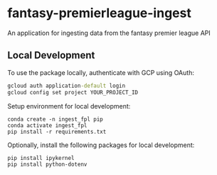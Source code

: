 # fantasy-premierleague-ingest
An application for ingesting data from the fantasy premier league API

## Local Development

To use the package locally, authenticate with GCP using OAuth:

```cmd
gcloud auth application-default login
gcloud config set project YOUR_PROJECT_ID
```

Setup environment for local development:

```
conda create -n ingest_fpl pip
conda activate ingest_fpl
pip install -r requirements.txt
```

Optionally, install the following packages for local development:

```
pip install ipykernel
pip install python-dotenv
```